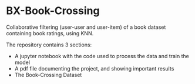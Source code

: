 # BX-Book-Crossing
Collaborative filtering (user-user and user-item) of a book dataset containing book ratings, using KNN. 

The repository contains 3 sections:
- A jupyter notebook with the code used to process the data and train the model
- A pdf file documenting the project, and showing important results
- The Book-Crossing Dataset
